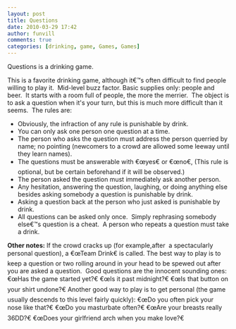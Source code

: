 ```yaml
---
layout: post
title: Questions
date: 2010-03-29 17:42
author: funvill
comments: true
categories: [drinking, game, Games, Games]
---
```

Questions is a drinking game.

This is a favorite drinking game, although it€™s often difficult to find people willing to play it.  Mid-level buzz factor. Basic supplies only: people and beer.  It starts with a room full of people, the more the merrier.  The object is to ask a question when it's your turn, but this is much more difficult than it seems.  The rules are:
<ul>
	<li>Obviously, the infraction of any rule is punishable by drink.</li>
	<li>You can only ask one person one question at a time.</li>
	<li>The person who asks the question must address the person querried by name; no pointing (newcomers to a crowd are allowed some leeway until they learn names).</li>
	<li>The questions must be answerable with €œyes€ or €œno€, (This rule is optional, but be certain beforehand if it will be observed.)</li>
	<li>The person asked the question must immediately ask another person.</li>
	<li>Any hesitation, answering the question, laughing, or doing anything else besides asking somebody a question is punishable by drink.</li>
	<li>Asking a question back at the person who just asked is punishable by drink.</li>
	<li>All questions can be asked only once.  Simply rephrasing somebody else€™s question is a cheat.  A person who repeats a question must take a drink.</li>
</ul>
<strong>Other notes:</strong>
If the crowd cracks up (for example,after  a spectacularly personal question), a €œTeam Drink€ is called.
The best way to play is to keep a question or two rolling around in your head to be spewed out after you are asked a question.  Good questions are the innocent sounding ones: €œHas the game started yet?€ €œIs it past midnight?€ €œIs that button on your shirt undone?€
Another good way to play is to get personal (the game usually descends to this level fairly quickly): €œDo you often pick your nose like that?€ €œDo you masturbate often?€ €œAre your breasts really 36DD?€ €œDoes your girlfriend arch when you make love?€
